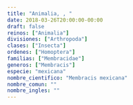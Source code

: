 ```yaml
---
title: "Animalia, , "
date: 2018-03-26T20:00:00-00:00
draft: false
reinos: ["Animalia"]
divisiones: ["Arthropoda"]
clases: ["Insecta"]
ordenes: ["Homoptera"]
familias: ["Membracidae"]
generos: ["Membracis"]
especie: "mexicana"
nombre_cientifico: "Membracis mexicana"
nombre_comun: ""
nombre_ingles: ""
---
```

